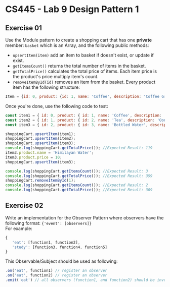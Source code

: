 # CS445 - Lab 9 Design Pattern 1

## Exercise 01
Use the Module pattern to create a shopping cart that has one **private** member: `basket` which is an Array, and the following public methods: 
* `upsertItem(item)` add an item to basket if doesn't exist, or update if exist.
* `getItemsCount()` returns the total number of items in the basket.
* `getTotalPrice()` calculates the total price of items. Each item price is the product's price multiply item's count.
* `removeItemById(id)` removes an item from the basket.
Every product item has the following structure:
```javascript
Item = {id: 0, product: {id: 1, name: 'Coffee', description: 'Coffee Grounds from Ethiopia', price: 9.5}, count: 1}
```
Once you're done, use the following code to test:
```javascript
const item1 = { id: 0, product: { id: 1, name: 'Coffee', description: 'Coffee Grounds from Ethiopia', price: 9 }, count: 1 }
const item2 = { id: 1, product: { id: 2, name: 'Tea', description: 'Oonlong Tea from China', price: 10 }, count: 5 }
const item3 = { id: 2, product: { id: 3, name: 'Bottled Water', description: 'Bottled Water from US', price: 2 }, count: 30 }

shoppingCart.upsertItem(item1);
shoppingCart.upsertItem(item2);
shoppingCart.upsertItem(item3);
console.log(shoppingCart.getTotalPrice()); //Expected Result: 119
item3.product.name = 'Himilayan Water';
item3.product.price = 10;
shoppingCart.upsertItem(item3);

console.log(shoppingCart.getItemsCount()); //Expected Result: 3
console.log(shoppingCart.getTotalPrice()); //Expected Result: 359
shoppingCart.removeItemById(1);
console.log(shoppingCart.getItemsCount()); //Expected Result: 2
console.log(shoppingCart.getTotalPrice()); //Expected Result: 309
```  

## Exercise 02
Write an implementation for the Observer Pattern where observers have the following format: `{'event': [observers]}`  
For example:
```javascript
{
   'eat': [function1, function2],
   'study': [function3, function4, function5]
}
```
This Observable/Subject should be used as following:
```javascript
.on('eat', function1) // register an observer
.on('eat', function2) // register an observer
.emit('eat') // all observers (function1, and function2) should be invoked
```